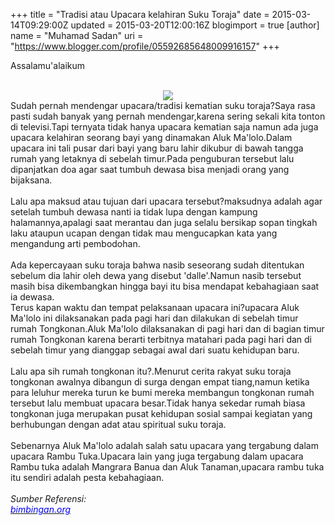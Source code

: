 +++
title = "Tradisi atau Upacara kelahiran Suku Toraja"
date = 2015-03-14T09:29:00Z
updated = 2015-03-20T12:00:16Z
blogimport = true 
[author]
	name = "Muhamad Sadan"
	uri = "https://www.blogger.com/profile/05592685648009916157"
+++

Assalamu'alaikum<br /><br /><div class="separator" style="clear: both; text-align: center;"><a href="http://2.bp.blogspot.com/-XPvTlmSj8zg/VQxtpVWK9dI/AAAAAAAAAIw/9Y_1Z-bRSzM/s1600/Upacara-Kelahiran-Suku-Toraja.jpg" imageanchor="1" style="margin-left: 1em; margin-right: 1em;"><img border="0" src="http://2.bp.blogspot.com/-XPvTlmSj8zg/VQxtpVWK9dI/AAAAAAAAAIw/9Y_1Z-bRSzM/s1600/Upacara-Kelahiran-Suku-Toraja.jpg" /></a></div>Sudah pernah mendengar upacara/tradisi kematian suku toraja?Saya rasa pasti sudah banyak yang pernah mendengar,karena sering sekali kita tonton di televisi.Tapi ternyata tidak hanya upacara kematian saja namun ada juga upacara kelahiran seorang bayi yang dinamakan Aluk Ma'lolo.Dalam upacara ini tali pusar dari bayi yang baru lahir dikubur di bawah tangga rumah yang letaknya di sebelah timur.Pada penguburan tersebut lalu dipanjatkan doa agar saat tumbuh dewasa bisa menjadi orang yang bijaksana.<br /><br />Lalu apa maksud atau tujuan dari upacara tersebut?maksudnya adalah agar setelah tumbuh dewasa nanti ia tidak lupa dengan kampung halamannya,apalagi saat merantau dan juga selalu bersikap sopan tingkah laku ataupun ucapan dengan tidak mau mengucapkan kata yang mengandung arti pembodohan.<br /><br />Ada kepercayaan suku toraja bahwa nasib seseorang sudah ditentukan sebelum dia lahir oleh dewa yang disebut 'dalle'.Namun nasib tersebut masih bisa dikembangkan hingga bayi itu bisa mendapat kebahagiaan saat ia dewasa.<br />Terus kapan waktu dan tempat pelaksanaan upacara ini?upacara Aluk Ma'lolo ini dilaksanakan pada pagi hari dan dilakukan di sebelah timur rumah Tongkonan.Aluk Ma'lolo dilaksanakan di pagi hari dan di bagian timur rumah Tongkonan karena berarti terbitnya matahari pada pagi hari dan di sebelah timur yang dianggap sebagai awal dari suatu kehidupan baru.<br /><br />Lalu apa sih rumah tongkonan itu?.Menurut cerita rakyat suku toraja tongkonan awalnya dibangun di surga dengan empat tiang,namun ketika para leluhur mereka turun ke bumi mereka membangun tongkonan rumah tersebut lalu membuat upacara besar.Tidak hanya sekedar rumah biasa tongkonan juga merupakan pusat kehidupan sosial sampai kegiatan yang berhubungan dengan adat atau spiritual suku toraja.<br /><br />Sebenarnya Aluk Ma'lolo adalah salah satu upacara yang tergabung dalam upacara Rambu Tuka.Upacara lain yang juga tergabung dalam upacara Rambu tuka adalah Mangrara Banua dan Aluk Tanaman,upacara rambu tuka itu sendiri adalah pesta kebahagiaan.<br /><br /><i>Sumber Referensi:</i><br /><a href="http://www.bimbingan.org/upacara-kelahiran-suku-toraja.htm"><span style="color: blue;"><i>bimbingan.org</i></span></a>
